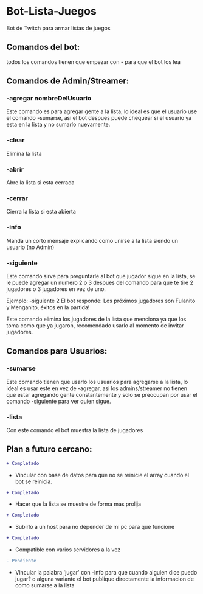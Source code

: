 # Bot-Lista-Juegos
Bot de Twitch para armar listas de juegos

## Comandos del bot:

todos los comandos tienen que empezar con - para que el bot los lea

## Comandos de Admin/Streamer:

### -agregar nombreDelUsuario
Este comando es para agregar gente a la lista, lo ideal es que el usuario use el comando -sumarse, asi el bot despues puede chequear si el usuario ya esta en la lista y no sumarlo nuevamente.

### -clear
Elimina la lista 

### -abrir
Abre la lista si esta cerrada

### -cerrar 
Cierra la lista si esta abierta

### -info
Manda un corto mensaje explicando como unirse a la lista siendo un usuario (no Admin)

### -siguiente
Este comando sirve para preguntarle al bot que jugador sigue en la lista, se le puede agregar un numero 2 o 3 despues del comando para que te tire 2 jugadores o 3 jugadores en vez de uno. 

Ejemplo: -siguiente 2
El bot responde: Los próximos jugadores son Fulanito y Menganito, éxitos en la partida!

Este comando elimina los jugadores de la lista que menciona ya que los toma como que ya jugaron, recomendado usarlo al momento de invitar jugadores.

## Comandos para Usuarios:

### -sumarse 
Este comando tienen que usarlo los usuarios para agregarse a la lista, lo ideal es usar este en vez de -agregar, asi los admins/streamer no tienen que estar agregando gente constantemente y solo se preocupan por usar el comando -siguiente para ver quien sigue.

### -lista
Con este comando el bot muestra la lista de jugadores 



## Plan a futuro cercano:
```diff
+ Completado
```
- Vincular con base de datos para que no se reinicie el array cuando el bot se reinicia. 
```diff
+ Completado
```
- Hacer que la lista se muestre de forma mas prolija 
```diff
+ Completado
```
- Subirlo a un host para no depender de mi pc para que funcione
```diff
+ Completado
```
- Compatible con varios servidores a la vez
```diff
- Pendiente
```
- Vincular la palabra 'jugar' con -info para que cuando alguien dice puedo jugar? o alguna variante el bot publique directamente la informacion de como sumarse a la lista

